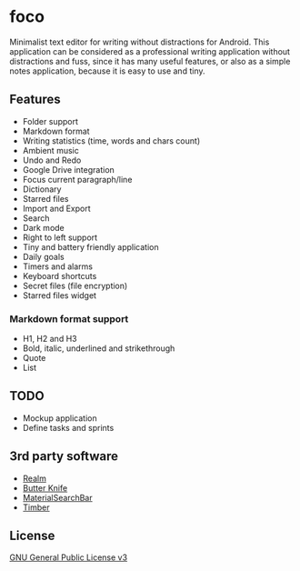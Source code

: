 # foco

Minimalist text editor for writing without distractions for Android. This application can be considered as a professional writing application without distractions and fuss, since it has many useful features, or also as a simple notes application, because it is easy to use and tiny.

## Features

* Folder support
* Markdown format
* Writing statistics (time, words and chars count)
* Ambient music
* Undo and Redo
* Google Drive integration
* Focus current paragraph/line
* Dictionary
* Starred files
* Import and Export
* Search
* Dark mode
* Right to left support
* Tiny and battery friendly application
* Daily goals
* Timers and alarms
* Keyboard shortcuts
* Secret files (file encryption)
* Starred files widget

### Markdown format support
* H1, H2 and H3
* Bold, italic, underlined and strikethrough
* Quote
* List

## TODO
* Mockup application
* Define tasks and sprints

## 3rd party software

* [Realm](https://realm.io/)
* [Butter Knife](http://jakewharton.github.io/butterknife/)
* [MaterialSearchBar](https://github.com/mancj/MaterialSearchBar)
* [Timber](https://github.com/JakeWharton/timber)

## License

[GNU General Public License v3](https://www.gnu.org/licenses/gpl-3.0.en.html "GNU General Public License v3")


